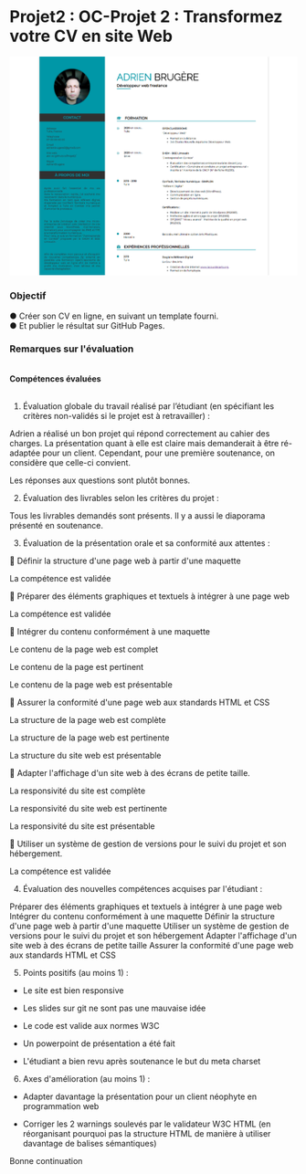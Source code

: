 # Projet2 : OC-Projet 2 : Transformez votre CV en site Web
<img src="3.png">
<h3>Objectif</h3>
● Créer son CV en ligne, en suivant un template fourni.<br>
● Et publier le résultat sur GitHub Pages.

<h3>Remarques sur l'évaluation</h3><br>
<b>Compétences évaluées</b><br><br>

1. Évaluation globale du travail réalisé par l’étudiant (en spécifiant les critères non-validés si le projet est à retravailler) :

Adrien a réalisé un bon projet qui répond correctement au cahier des charges. La présentation quant à elle est claire mais demanderait à être ré-adaptée pour un client. Cependant, pour une première soutenance, on considère que celle-ci convient. 

Les réponses aux questions sont plutôt bonnes.

2. Évaluation des livrables selon les critères du projet :

Tous les livrables demandés sont présents. Il y a aussi le diaporama présenté en soutenance.

3. Évaluation de la présentation orale et sa conformité aux attentes :

🎯 Définir la structure d'une page web à partir d'une maquette

La compétence est validée

🎯 Préparer des éléments graphiques et textuels à intégrer à une page web

La compétence est validée

🎯 Intégrer du contenu conformément à une maquette

Le contenu de la page web est complet

Le contenu de la page est pertinent

Le contenu de la page web est présentable

🎯 Assurer la conformité d'une page web aux standards HTML et CSS

La structure de la page web est complète

La structure de la page web est pertinente

La structure du site web est présentable

🎯 Adapter l'affichage d'un site web à des écrans de petite taille.

La responsivité du site est complète

La responsivité du site web est pertinente

La responsivité du site est présentable

🎯 Utiliser un système de gestion de versions pour le suivi du projet et son hébergement.

La compétence est validée

4. Évaluation des nouvelles compétences acquises par l'étudiant :

 

Préparer des éléments graphiques et textuels à intégrer à une page web
Intégrer du contenu conformément à une maquette
Définir la structure d'une page web à partir d'une maquette
Utiliser un système de gestion de versions pour le suivi du projet et son hébergement
Adapter l'affichage d'un site web à des écrans de petite taille
Assurer la conformité d'une page web aux standards HTML et CSS
 

 

5. Points positifs (au moins 1) :

- Le site est bien responsive

- Les slides sur git ne sont pas une mauvaise idée

- Le code est valide aux normes W3C

- Un powerpoint de présentation a été fait

- L'étudiant a bien revu après soutenance le but du meta charset

 

6. Axes d'amélioration (au moins 1) :

- Adapter davantage la présentation pour un client néophyte en programmation web

- Corriger les 2 warnings soulevés par le validateur W3C HTML (en réorganisant pourquoi pas la structure HTML de manière à utiliser davantage de balises sémantiques)

Bonne continuation
